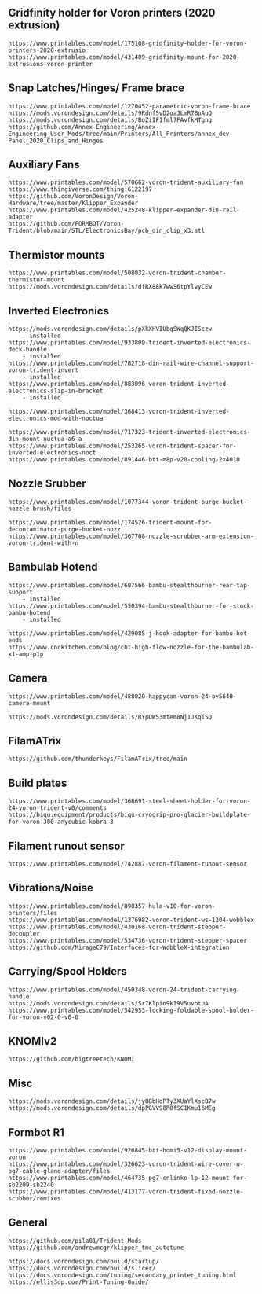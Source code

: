## Gridfinity holder for Voron printers (2020 extrusion)
    https://www.printables.com/model/175108-gridfinity-holder-for-voron-printers-2020-extrusio
    https://www.printables.com/model/431489-gridfinity-mount-for-2020-extrusions-voron-printer

## Snap Latches/Hinges/ Frame brace
    https://www.printables.com/model/1270452-parametric-voron-frame-brace
    https://mods.vorondesign.com/details/9Rdnf5vD2oaJLmR7BpAuQ
    https://mods.vorondesign.com/details/BoZiIF1fml7FAvfkMTgng
    https://github.com/Annex-Engineering/Annex-Engineering_User_Mods/tree/main/Printers/All_Printers/annex_dev-Panel_2020_Clips_and_Hinges

## Auxiliary Fans
    https://www.printables.com/model/570662-voron-trident-auxiliary-fan
    https://www.thingiverse.com/thing:6122197
    https://github.com/VoronDesign/Voron-Hardware/tree/master/Klipper_Expander
    https://www.printables.com/model/425248-klipper-expander-din-rail-adapter
    https://github.com/FORMBOT/Voron-Trident/blob/main/STL/ElectronicsBay/pcb_din_clip_x3.stl

## Thermistor mounts
    https://www.printables.com/model/508032-voron-trident-chamber-thermistor-mount
    https://mods.vorondesign.com/details/dfRX88k7wwS6tpYlvyCEw

## Inverted Electronics
    https://mods.vorondesign.com/details/pXkXHVIUbqSWqQKJISczw
        - installed
    https://www.printables.com/model/933809-trident-inverted-electronics-deck-handle
        - installed
    https://www.printables.com/model/782718-din-rail-wire-channel-support-voron-trident-invert
        - installed
    https://www.printables.com/model/883096-voron-trident-inverted-electronics-slip-in-bracket
        - installed

    https://www.printables.com/model/368413-voron-trident-inverted-electronics-mod-with-noctua

    https://www.printables.com/model/717323-trident-inverted-electronics-din-mount-nuctua-a6-a
    https://www.printables.com/model/253265-voron-trident-spacer-for-inverted-electronics-noct
    https://www.printables.com/model/891446-btt-m8p-v20-cooling-2x4010

## Nozzle Srubber
    https://www.printables.com/model/1077344-voron-trident-purge-bucket-nozzle-brush/files

    https://www.printables.com/model/174526-trident-mount-for-decontaminator-purge-bucket-nozz
    https://www.printables.com/model/367708-nozzle-scrubber-arm-extension-voron-trident-with-n

## Bambulab Hotend
    https://www.printables.com/model/607566-bambu-stealthburner-rear-tap-support
        - installed
    https://www.printables.com/model/550394-bambu-stealthburner-for-stock-bambu-hotend
        - installed

    https://www.printables.com/model/429085-j-hook-adapter-for-bambu-hot-ends
    https://www.cnckitchen.com/blog/cht-high-flow-nozzle-for-the-bambulab-x1-amp-p1p

## Camera
    https://www.printables.com/model/488020-happycam-voron-24-ov5640-camera-mount

    https://mods.vorondesign.com/details/RYpQW53mtem8Nj1JKqiSQ

## FilamATrix
    https://github.com/thunderkeys/FilamATrix/tree/main

## Build plates
    https://www.printables.com/model/368691-steel-sheet-holder-for-voron-24-voron-trident-v0/comments
    https://biqu.equipment/products/biqu-cryogrip-pro-glacier-buildplate-for-voron-300-anycubic-kobra-3

## Filament runout sensor
    https://www.printables.com/model/742887-voron-filament-runout-sensor

## Vibrations/Noise
    https://www.printables.com/model/898357-hula-v10-for-voron-printers/files
    https://www.printables.com/model/1376982-voron-trident-ws-1204-wobblex
    https://www.printables.com/model/430168-voron-trident-stepper-decoupler
    https://www.printables.com/model/534736-voron-trident-stepper-spacer
    https://github.com/MirageC79/Interfaces-for-WobbleX-integration

## Carrying/Spool Holders
    https://www.printables.com/model/450348-voron-24-trident-carrying-handle
    https://mods.vorondesign.com/details/Sr7Klpio9kI9V5uvbtuA
    https://www.printables.com/model/542953-locking-foldable-spool-holder-for-voron-v02-0-v0-0

## KNOMIv2
    https://github.com/bigtreetech/KNOMI

## Misc
    https://mods.vorondesign.com/details/jyO8bHoPTy3XUaYlXscB7w
    https://mods.vorondesign.com/details/dpPGVV98ROfSC1Kmu16MEg

## Formbot R1
    https://www.printables.com/model/926845-btt-hdmi5-v12-display-mount-voron
    https://www.printables.com/model/326623-voron-trident-wire-cover-w-pg7-cable-gland-adapter/files
    https://www.printables.com/model/464735-pg7-cnlinko-lp-12-mount-for-sb2209-sb2240
    https://www.printables.com/model/413177-voron-trident-fixed-nozzle-scubber/remixes


## General
    https://github.com/pila81/Trident_Mods
    https://github.com/andrewmcgr/klipper_tmc_autotune

    https://docs.vorondesign.com/build/startup/
    https://docs.vorondesign.com/build/slicer/
    https://docs.vorondesign.com/tuning/secondary_printer_tuning.html
    https://ellis3dp.com/Print-Tuning-Guide/
